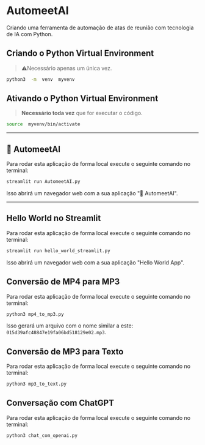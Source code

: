 # AutomeetAI
Criando uma ferramenta de automação de atas de reunião com tecnologia de IA com Python.

## Criando o **Python Virtual Environment**
> ⚠️Necessário apenas um única vez.
```sh
python3  -m  venv  myvenv
```

## Ativando o **Python Virtual Environment**
> **Necessário toda vez** que for executar o código.
```sh
source  myvenv/bin/activate
```
---

## 🤖 AutomeetAI
Para rodar esta aplicação de forma local execute o seguinte comando no terminal:
```sh
streamlit run AutomeetAI.py
```
Isso abrirá um navegador web com a sua aplicação "🤖 AutomeetAI".

---

## Hello World no Streamlit
Para rodar esta aplicação de forma local execute o seguinte comando no terminal:
```sh
streamlit run hello_world_streamlit.py
```
Isso abrirá um navegador web com a sua aplicação "Hello World App".


## Conversão de MP4 para MP3
Para rodar esta aplicação de forma local execute o seguinte comando no terminal:
```sh
python3 mp4_to_mp3.py
```
Isso gerará um arquivo com o nome similar a este: ```015d39afc48847e19fa06bd518129e02.mp3```.


## Conversão de MP3 para Texto
Para rodar esta aplicação de forma local execute o seguinte comando no terminal:
```sh
python3 mp3_to_text.py
```

## Conversação com ChatGPT
Para rodar esta aplicação de forma local execute o seguinte comando no terminal:
```sh
python3 chat_com_openai.py
```